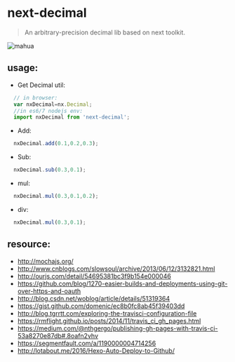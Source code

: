 # next-decimal
> An arbitrary-precision decimal lib based on next toolkit.

![mahua](https://api.travis-ci.org/afeiship/next-decimal.svg?branch=master)

## usage:
+ Get Decimal util:
```javascript
  // in browser:
  var nxDecimal=nx.Decimal;
  //in es6/7 nodejs env:
  import nxDecimal from 'next-decimal';
```
+ Add:
```javascript
  nxDecimal.add(0.1,0.2,0.3);
```

+ Sub:
```javascript
  nxDecimal.sub(0.3,0.1);
```

+ mul:
```javascript
  nxDecimal.mul(0.3,0.1,0.2);
```

+ div:
```javascript
  nxDecimal.mul(0.3,0.1);
```

## resource:
+ http://mochajs.org/
+ http://www.cnblogs.com/slowsoul/archive/2013/06/12/3132821.html
+ http://ourjs.com/detail/54695381bc3f9b154e000046
+ https://github.com/blog/1270-easier-builds-and-deployments-using-git-over-https-and-oauth
+ http://blog.csdn.net/woblog/article/details/51319364
+ https://gist.github.com/domenic/ec8b0fc8ab45f39403dd
+ http://blog.tgrrtt.com/exploring-the-travisci-configuration-file
+ https://rmflight.github.io/posts/2014/11/travis_ci_gh_pages.html
+ https://medium.com/@nthgergo/publishing-gh-pages-with-travis-ci-53a8270e87db#.8oafn2vhv
+ https://segmentfault.com/a/1190000004714256
+ http://lotabout.me/2016/Hexo-Auto-Deploy-to-Github/
